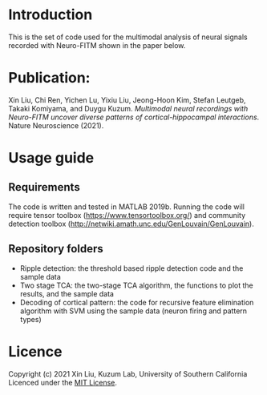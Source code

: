 # Introduction
This is the set of code used for the multimodal analysis of neural signals recorded with Neuro-FITM shown in the paper below.
# Publication: 
Xin Liu, Chi Ren, Yichen Lu, Yixiu Liu, Jeong-Hoon Kim, Stefan Leutgeb, Takaki Komiyama, and Duygu Kuzum. *Multimodal neural recordings with Neuro-FITM uncover diverse patterns of cortical-hippocampal interactions*. Nature Neuroscience (2021).

# Usage guide
## Requirements
The code is written and tested in MATLAB 2019b. Running the code will require tensor toolbox (https://www.tensortoolbox.org/) and community detection toolbox (http://netwiki.amath.unc.edu/GenLouvain/GenLouvain).

## Repository folders
- Ripple detection: the threshold based ripple detection code and the sample data
- Two stage TCA: the two-stage TCA algorithm, the functions to plot the results, and the sample data
- Decoding of cortical pattern: the code for recursive feature elimination algorithm with SVM using the sample data (neuron firing and pattern types)

# Licence
Copyright (c) 2021 Xin Liu, Kuzum Lab, University of Southern California
Licenced under the [MIT License](LICENSE).
